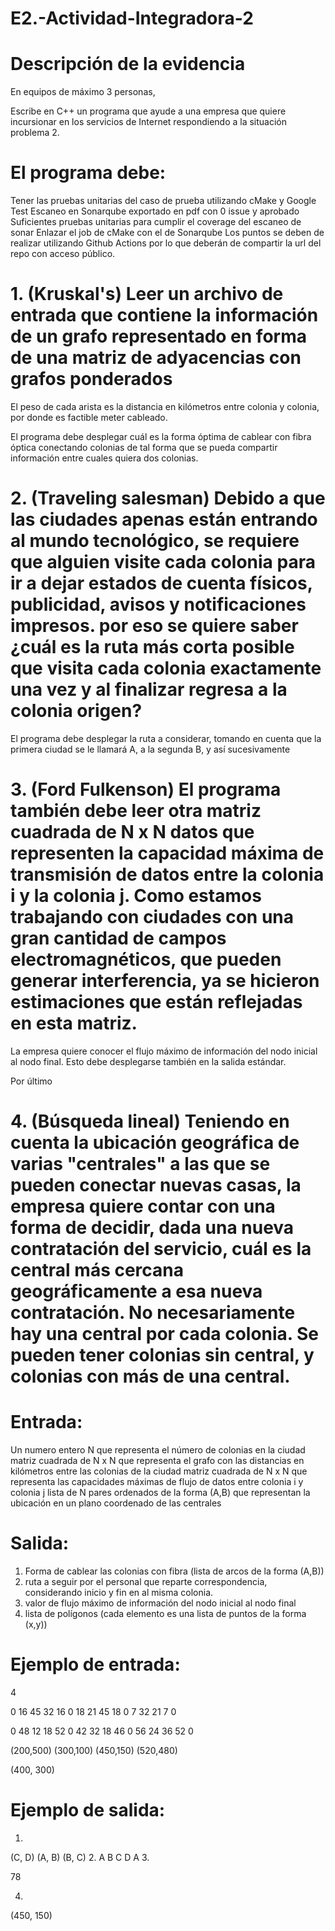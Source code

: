 # E2.-Actividad-Integradora-2

# Descripción de la evidencia

En equipos de máximo 3 personas,

Escribe en C++ un programa que ayude a una empresa que quiere incursionar en los servicios de Internet respondiendo a la situación problema 2.

# El programa debe:

Tener las pruebas unitarias del caso de prueba utilizando cMake y Google Test
Escaneo en Sonarqube exportado en pdf con 0 issue y aprobado
Suficientes pruebas unitarias para cumplir el coverage del escaneo de sonar
Enlazar el job de cMake con el de Sonarqube
Los puntos se deben de realizar utilizando Github Actions por lo que deberán de compartir la url del repo con acceso público.

# 1. (Kruskal's)  Leer un archivo de entrada que contiene la información de un grafo representado en forma de una matriz de adyacencias con grafos ponderados
El peso de cada arista es la distancia en kilómetros entre colonia y colonia, por donde es factible meter cableado.

El programa debe desplegar cuál es la forma óptima de cablear con fibra óptica conectando colonias de tal forma que se pueda compartir información entre cuales quiera dos colonias.

# 2. (Traveling salesman)  Debido a que las ciudades apenas están entrando al mundo tecnológico, se requiere que alguien visite cada colonia para ir a dejar estados de cuenta físicos, publicidad, avisos y notificaciones impresos. por eso se quiere saber ¿cuál es la ruta más corta posible que visita cada colonia exactamente una vez y al finalizar regresa a la colonia origen?
El programa debe desplegar la ruta a considerar, tomando en cuenta que la primera ciudad se le llamará A, a la segunda B, y así sucesivamente

# 3. (Ford Fulkenson) El programa también debe leer otra matriz cuadrada de N x N datos que representen la capacidad máxima de transmisión de datos entre la colonia i y la colonia j. Como estamos trabajando con ciudades con una gran cantidad de campos electromagnéticos, que pueden generar interferencia, ya se hicieron estimaciones que están reflejadas en esta matriz.

La empresa quiere conocer el flujo máximo de información del nodo inicial al nodo final. Esto debe desplegarse también en la salida estándar.

Por último

# 4.  (Búsqueda lineal) Teniendo en cuenta la ubicación geográfica de varias "centrales" a las que se pueden conectar nuevas casas, la empresa quiere contar con una forma de decidir, dada una nueva contratación del servicio, cuál es la central más cercana geográficamente a esa nueva contratación. No necesariamente hay una central por cada colonia. Se pueden tener colonias sin central, y colonias con más de una central.

# Entrada:
Un numero entero N que representa el número de colonias en la ciudad
matriz cuadrada de N x N que representa el grafo con las distancias en kilómetros entre las colonias de la ciudad
matriz cuadrada de N x N que representa las capacidades máximas de flujo de datos entre colonia i y colonia j
lista de N pares ordenados de la forma (A,B) que representan la ubicación en un plano coordenado de las centrales

# Salida:
1. Forma de cablear las colonias con fibra
(lista de arcos de la forma (A,B))
2. ruta a seguir por el personal que reparte correspondencia, considerando inicio y fin en al misma colonia.
3. valor de flujo máximo de información del nodo inicial al nodo final
4. lista de polígonos (cada elemento es una lista de puntos de la forma (x,y))

 

# Ejemplo de entrada:
4

 0 16 45 32
16  0 18 21
45 18  0  7
32 21  7  0

 0 48  12  18
52  0 42 32
18 46  0 56
24 36 52  0

(200,500)
(300,100)
(450,150)
(520,480)

(400, 300)

# Ejemplo de salida:

1.
(C, D)
(A, B)
(B, C)
2.
A B C D A
3.

78

4.
(450, 150)

 
